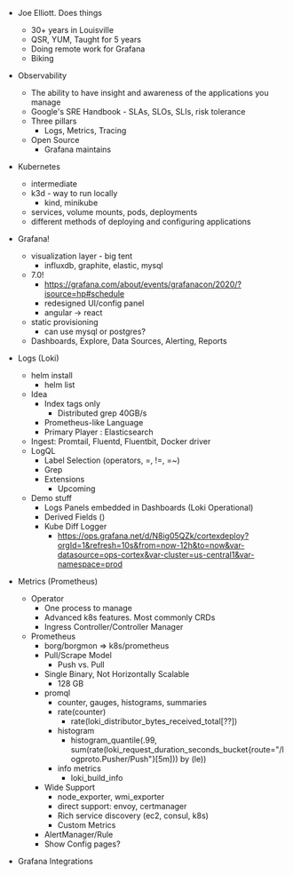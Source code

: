 - Joe Elliott.  Does things
  - 30+ years in Louisville
  - QSR, YUM, Taught for 5 years
  - Doing remote work for Grafana
  - Biking

- Observability
  - The ability to have insight and awareness of the applications you manage
  - Google's SRE Handbook - SLAs, SLOs, SLIs, risk tolerance
  - Three pillars
    - Logs, Metrics, Tracing
  - Open Source 
    - Grafana maintains 

- Kubernetes
  - intermediate
  - k3d - way to run locally
    - kind, minikube
  - services, volume mounts, pods, deployments
  - different methods of deploying and configuring applications

- Grafana!
  - visualization layer - big tent
    - influxdb, graphite, elastic, mysql
  - 7.0!
    - https://grafana.com/about/events/grafanacon/2020/?isource=hp#schedule
    - redesigned UI/config panel
    - angular -> react
  - static provisioning
    - can use mysql or postgres?
  - Dashboards, Explore, Data Sources, Alerting, Reports

- Logs (Loki)
  - helm install
    - helm list
  - Idea
    - Index tags only
      - Distributed grep 40GB/s
    - Prometheus-like Language
    - Primary Player : Elasticsearch
  - Ingest: Promtail, Fluentd, Fluentbit, Docker driver
  - LogQL
    - Label Selection (operators, =, !=, =~)
    - Grep
    - Extensions
      - Upcoming 
  - Demo stuff
    - Logs Panels embedded in Dashboards (Loki Operational)
    - Derived Fields ()
    - Kube Diff Logger
      - https://ops.grafana.net/d/N8ig05QZk/cortexdeploy?orgId=1&refresh=10s&from=now-12h&to=now&var-datasource=ops-cortex&var-cluster=us-central1&var-namespace=prod

- Metrics (Prometheus)
  - Operator
    - One process to manage
    - Advanced k8s features.  Most commonly CRDs
    - Ingress Controller/Controller Manager
  - Prometheus
    - borg/borgmon => k8s/prometheus
    - Pull/Scrape Model
      - Push vs. Pull
    - Single Binary, Not Horizontally Scalable
      - 128 GB
    - promql
      - counter, gauges, histograms, summaries
      - rate(counter)
        - rate(loki_distributor_bytes_received_total[??])
      - histogram
        - histogram_quantile(.99, sum(rate(loki_request_duration_seconds_bucket{route="/logproto.Pusher/Push"}[5m])) by (le))
      - info metrics
        - loki_build_info
    - Wide Support
      - node_exporter, wmi_exporter
      - direct support: envoy, certmanager
      - Rich service discovery (ec2, consul, k8s)
      - Custom Metrics
    - AlertManager/Rule
    - Show Config pages?

- Grafana Integrations

